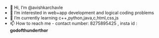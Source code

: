 - 👋 Hi, I’m @avishkarchavle
- 👀 I’m interested in web+app development and logical coding problems
- 🌱 I’m currently learning c++,python,java,c,html,css,js
- 📫 How to reach me - contact number: 8275895425 , insta id : __godofthunderthor__

<!---
avishkarchavle/avishkarchavle is a ✨ special ✨ repository because its `README.md` (this file) appears on your GitHub profile.
You can click the Preview link to take a look at your changes.
--->

